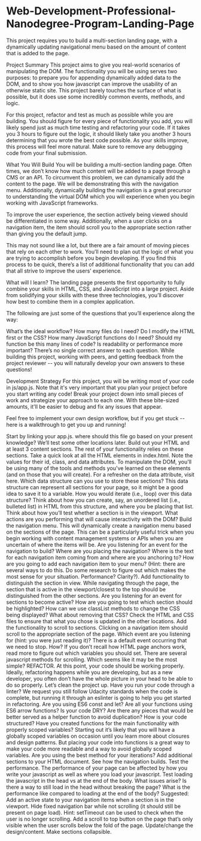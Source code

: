 # Web-Development-Professional-Nanodegree-Program-Landing-Page
This project requires you to build a multi-section landing page, with a dynamically updating navigational menu based on the amount of content that is added to the page.

Project Summary
This project aims to give you real-world scenarios of manipulating the DOM. The functionality you will be using serves two purposes: to prepare you for appending dynamically added data to the DOM, and to show you how javascript can improve the usability of an otherwise static site. This project barely touches the surface of what is possible, but it does use some incredibly common events, methods, and logic.

For this project, refactor and test as much as possible while you are building. You should figure for every piece of functionality you add, you will likely spend just as much time testing and refactoring your code. If it takes you 3 hours to figure out the logic, it should likely take you another 3 hours determining that you wrote the best code possible. As your skills improve, this process will feel more natural. Make sure to remove any debugging code from your final submission.

What You Will Build
You will be building a multi-section landing page. Often times, we don’t know how much content will be added to a page through a CMS or an API. To circumvent this problem, we can dynamically add the content to the page. We will be demonstrating this with the navigation menu. Additionally, dynamically building the navigation is a great precursor to understanding the virtual DOM which you will experience when you begin working with JavaScript frameworks.

To improve the user experience, the section actively being viewed should be differentiated in some way. Additionally, when a user clicks on a navigation item, the item should scroll you to the appropriate section rather than giving you the default jump.

This may not sound like a lot, but there are a fair amount of moving pieces that rely on each other to work. You’ll need to plan out the logic of what you are trying to accomplish before you begin developing. If you find this process to be quick, there’s a list of additional functionality that you can add that all strive to improve the users’ experience.

What will I learn?
The landing page presents the first opportunity to fully combine your skills in HTML, CSS, and JavaScript into a large project. Aside from solidifying your skills with these three technologies, you’ll discover how best to combine them in a complex application.

The following are just some of the questions that you’ll experience along the way:

What’s the ideal workflow?
How many files do I need?
Do I modify the HTML first or the CSS?
How many JavaScript functions do I need?
Should my function be this many lines of code?
Is readability or performance more important?
There’s no single correct answer to each question. While building this project, working with peers, and getting feedback from the project reviewer -- you will naturally develop your own answers to these questions!


Development Strategy
For this project, you will be writing most of your code in js/app.js. Note that it's very important that you plan your project before you start writing any code! Break your project down into small pieces of work and strategize your approach to each one. With these bite-sized amounts, it'll be easier to debug and fix any issues that appear.

Feel free to implement your own design workflow, but if you get stuck -- here is a walkthrough to get you up and running!

Start by linking your app.js. where should this file go based on your present knowledge? We’ll test some other locations later.
Build out your HTML and at least 3 content sections. The rest of your functionality relies on these sections.
Take a quick look at all the HTML elements in index.html. Note the values for their id, class, and data attributes. To manipulate the DOM, you'll be using many of the tools and methods you've learned on these elements (and on those that you will create).
For a refresher on the data attribute, visit here.
Which data structure can you use to store these sections? This data structure can represent all sections for your page, so it might be a good idea to save it to a variable.
How you would iterate (i.e., loop) over this data structure?
Think about how you can create, say, an unordered list (i.e., bulleted list) in HTML from this structure, and where you be placing that list.
Think about how you’ll test whether a section is in the viewport.
What actions are you performing that will cause interactivity with the DOM?
Build the navigation menu. This will dynamically create a navigation menu based on the sections of the page. This can be a particularly useful trick when you begin working with content management systems or APIs when you are uncertain of where the items will be.
Are you listening for an event for the navigation to build?
Where are you placing the navigation?
Where is the text for each navigation item coming from and where are you anchoring to?
How are you going to add each navigation item to your menu? (Hint: there are several ways to do this. Do some research to figure out which makes the most sense for your situation. Performance? Clarity?).
Add functionality to distinguish the section in view. While navigating through the page, the section that is active in the viewport/closest to the top should be distinguished from the other sections.
Are you listening for an event for sections to become active?
How are you going to test which section should be highlighted?
How can we use classList methods to change the CSS being displayed? What about removing that CSS?
Check the HTML and CSS files to ensure that what you chose is updated in the other locations.
Add the functionality to scroll to sections. Clicking on a navigation item should scroll to the appropriate section of the page.
Which event are you listening for (hint: you were just reading it)?
There is a default event occurring that we need to stop. How?
If you don’t recall how HTML page anchors work, read more to figure out which variables you should set.
There are several javascript methods for scrolling. Which seems like it may be the most simple?
REFACTOR. At this point, your code should be working properly. Ideally, refactoring happens while you are developing, but as a new developer, you often don’t have the whole picture in your head to be able to do so properly. Let’s clean the project up.
Have you run your code through a linter? We request you still follow Udacity standards when the code is complete, but running it through an eslinter is going to help you get started in refactoring.
Are you using ES6 const and let?
Are all your functions using ES6 arrow functions?
Is your code DRY? Are there any pieces that would be better served as a helper function to avoid duplication?
How is your code structured? Have you created functions for the main functionality with properly scoped variables? Starting out it’s likely that you will have a globally scoped variables on occasion until you learn more about closures and design patterns. But placing your code into functions is a great way to make your code more readable and a way to avoid globally scoped variables.
Are you using the best method for your iterations?
Add additional sections to your HTML document. See how the navigation builds.
Test the performance. The performance of your page can be affected by how you write your javascript as well as where you load your javascript.
Test loading the javascript in the head vs at the end of the body. What issues arise? Is there a way to still load in the head without breaking the page? What is the performance like compared to loading at the end of the body?
Suggested:
Add an active state to your navigation items when a section is in the viewport.
Hide fixed navigation bar while not scrolling (it should still be present on page load).
Hint: setTimeout can be used to check when the user is no longer scrolling.
Add a scroll to top button on the page that’s only visible when the user scrolls below the fold of the page.
Update/change the design/content.
Make sections collapsible.
